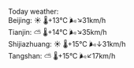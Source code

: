 Today weather:  
Beijing: ☀️   🌡️+13°C 🌬️↘31km/h  
Tianjin: ⛅️  🌡️+14°C 🌬️↘35km/h  
Shijiazhuang: ☀️   🌡️+15°C 🌬️↓31km/h  
Tangshan: ⛅️  🌡️+15°C 🌬️↙17km/h  
